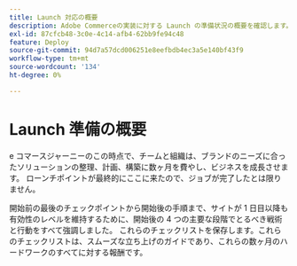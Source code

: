 ```yaml
---
title: Launch 対応の概要
description: Adobe Commerceの実装に対する Launch の準備状況の概要を確認します。
exl-id: 87cfcb48-3c0e-4c14-afb4-62bb9fe94c48
feature: Deploy
source-git-commit: 94d7a57dcd006251e8eefbdb4ec3a5e140bf43f9
workflow-type: tm+mt
source-wordcount: '134'
ht-degree: 0%

---
```


# Launch 準備の概要

e コマースジャーニーのこの時点で、チームと組織は、ブランドのニーズに合ったソリューションの整理、計画、構築に数ヶ月を費やし、ビジネスを成長させます。 ローンチポイントが最終的にここに来たので、ジョブが完了したとは限りません。

開始前の最後のチェックポイントから開始後の手順まで、サイトが 1 日目以降も有効性のレベルを維持するために、開始後の 4 つの主要な段階でとるべき戦術と行動をすべて強調しました。 これらのチェックリストを保存します。これらのチェックリストは、スムーズな立ち上げのガイドであり、これらの数ヶ月のハードワークのすべてに対する報酬です。
